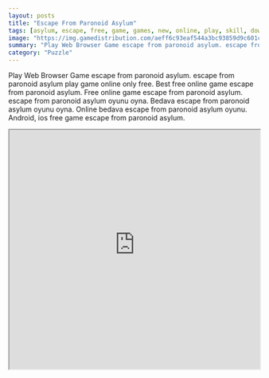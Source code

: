 ```yaml
---
layout: posts
title: "Escape From Paronoid Asylum"
tags: [asylum, escape, free, game, games, new, online, play, skill, download, free, eight, paronoid, free, online, games, oyna, game, free, games, play, play, games]
image: "https://img.gamedistribution.com/aeff6c93eaf544a3bc93859d9c601c4d.jpg"
summary: "Play Web Browser Game escape from paronoid asylum. escape from paronoid asylum play game online only free. Best free online game escape from paronoid asylum. Free online game escape from paronoid asylum. escape from paronoid asylum oyunu oyna. Bedava escape from paronoid asylum oyunu oyna. Online bedava escape from paronoid asylum oyunu. Android, ios free game escape from paronoid asylum."
category: "Puzzle"
---
```


Play Web Browser Game escape from paronoid asylum. escape from paronoid asylum play game online only free. Best free online game escape from paronoid asylum. Free online game escape from paronoid asylum. escape from paronoid asylum oyunu oyna. Bedava escape from paronoid asylum oyunu oyna. Online bedava escape from paronoid asylum oyunu. Android, ios free game escape from paronoid asylum.

<iframe width="100%" height="480px;" src="https://flash.gamedistribution.com?game=aeff6c93eaf544a3bc93859d9c601c4d"></iframe>